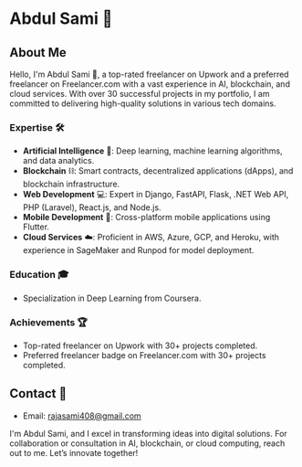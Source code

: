 # Abdul Sami 🚀

## About Me
Hello, I'm Abdul Sami 👋, a top-rated freelancer on Upwork and a preferred freelancer on Freelancer.com with a vast experience in AI, blockchain, and cloud services. With over 30 successful projects in my portfolio, I am committed to delivering high-quality solutions in various tech domains.

### Expertise 🛠️
- **Artificial Intelligence** 🧠: Deep learning, machine learning algorithms, and data analytics.
- **Blockchain** ⛓️: Smart contracts, decentralized applications (dApps), and blockchain infrastructure.
- **Web Development** 💻: Expert in Django, FastAPI, Flask, .NET Web API, PHP (Laravel), React.js, and Node.js.
- **Mobile Development** 📱: Cross-platform mobile applications using Flutter.
- **Cloud Services** ☁️: Proficient in AWS, Azure, GCP, and Heroku, with experience in SageMaker and Runpod for model deployment.

### Education 🎓
- Specialization in Deep Learning from Coursera.

### Achievements 🏆
- Top-rated freelancer on Upwork with 30+ projects completed.
- Preferred freelancer badge on Freelancer.com with 30+ projects completed.

## Contact 📧
- Email: [rajasami408@gmail.com](mailto:rajasami408@gmail.com)
  

I'm Abdul Sami, and I excel in transforming ideas into digital solutions. For collaboration or consultation in AI, blockchain, or cloud computing, reach out to me. Let’s innovate together!

